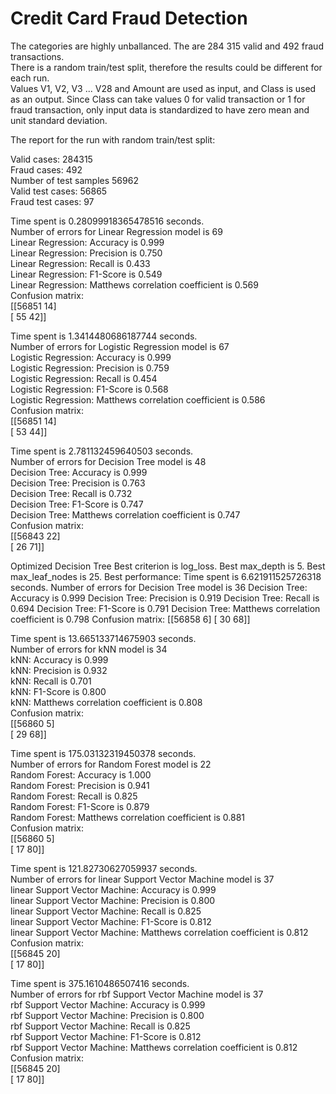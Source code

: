 # Credit Card Fraud Detection

The categories are highly unballanced. The are 284 315 valid and 492 fraud transactions.  
There is a random train/test split, therefore the results could be different for each run.  
Values V1, V2, V3 ... V28 and Amount are used as input, and Class is used as an output. Since Class can take values 0 for valid transaction or 1 for fraud transaction, only input data is standardized to have zero mean and unit standard deviation.  

The report for the run with random train/test split:

Valid cases: 284315  
Fraud cases: 492  
Number of test samples 56962  
Valid test cases: 56865  
Fraud test cases: 97  


Time spent is 0.28099918365478516 seconds.  
Number of errors for Linear Regression model is 69   
Linear Regression: Accuracy is 0.999   
Linear Regression: Precision is 0.750   
Linear Regression: Recall is 0.433   
Linear Regression: F1-Score is 0.549   
Linear Regression: Matthews correlation coefficient is 0.569   
Confusion matrix:   
 [[56851    14]   
 [   55    42]]   


Time spent is 1.3414480686187744 seconds.  
Number of errors for Logistic Regression model is 67  
Logistic Regression: Accuracy is 0.999  
Logistic Regression: Precision is 0.759  
Logistic Regression: Recall is 0.454  
Logistic Regression: F1-Score is 0.568  
Logistic Regression: Matthews correlation coefficient is 0.586  
Confusion matrix:  
 [[56851    14]  
 [   53    44]]  


Time spent is 2.781132459640503 seconds.  
Number of errors for Decision Tree model is 48  
Decision Tree: Accuracy is 0.999  
Decision Tree: Precision is 0.763  
Decision Tree: Recall is 0.732  
Decision Tree: F1-Score is 0.747  
Decision Tree: Matthews correlation coefficient is 0.747  
Confusion matrix:  
 [[56843    22]  
 [   26    71]]  
 
Optimized Decision Tree 
Best criterion is log_loss.
Best max_depth is 5.
Best max_leaf_nodes is 25.
Best performance:
Time spent is 6.621911525726318 seconds.
Number of errors for Decision Tree model is 36
Decision Tree: Accuracy is 0.999
Decision Tree: Precision is 0.919
Decision Tree: Recall is 0.694
Decision Tree: F1-Score is 0.791
Decision Tree: Matthews correlation coefficient is 0.798
Confusion matrix:
 [[56858     6]
 [   30    68]]


Time spent is 13.665133714675903 seconds.  
Number of errors for kNN model is 34  
kNN: Accuracy is 0.999  
kNN: Precision is 0.932  
kNN: Recall is 0.701  
kNN: F1-Score is 0.800  
kNN: Matthews correlation coefficient is 0.808  
Confusion matrix:  
 [[56860     5]  
 [   29    68]]  


Time spent is 175.03132319450378 seconds.  
Number of errors for Random Forest model is 22  
Random Forest: Accuracy is 1.000  
Random Forest: Precision is 0.941  
Random Forest: Recall is 0.825  
Random Forest: F1-Score is 0.879  
Random Forest: Matthews correlation coefficient is 0.881  
Confusion matrix:  
 [[56860     5]  
 [   17    80]]  


Time spent is 121.82730627059937 seconds.  
Number of errors for linear Support Vector Machine model is 37  
linear Support Vector Machine: Accuracy is 0.999  
linear Support Vector Machine: Precision is 0.800  
linear Support Vector Machine: Recall is 0.825  
linear Support Vector Machine: F1-Score is 0.812  
linear Support Vector Machine: Matthews correlation coefficient is 0.812  
Confusion matrix:  
 [[56845    20]  
 [   17    80]]  


Time spent is 375.1610486507416 seconds.  
Number of errors for rbf Support Vector Machine model is 37  
rbf Support Vector Machine: Accuracy is 0.999  
rbf Support Vector Machine: Precision is 0.800  
rbf Support Vector Machine: Recall is 0.825  
rbf Support Vector Machine: F1-Score is 0.812  
rbf Support Vector Machine: Matthews correlation coefficient is 0.812  
Confusion matrix:  
 [[56845    20]  
 [   17    80]]  